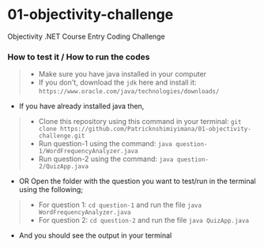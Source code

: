 # 01-objectivity-challenge
Objectivity .NET Course Entry Coding Challenge

### How to test it / How to run the codes
>- Make sure you have java installed in your computer
>- If you don't, download the `jdk` here and install it: `https://www.oracle.com/java/technologies/downloads/`
>
- If you have already installed java then,
>- Clone this repository using this command in your terminal: `git clone https://github.com/Patricknshimiyimana/01-objectivity-challenge.git`
>- Run question-1 using the command: `java question-1/WordFrequencyAnalyzer.java`
>- Run question-2 using the command: `java question-2/QuizApp.java`
>
- OR Open the folder with the question you want to test/run in the terminal using the following;
>- For question 1: `cd question-1` and run the file `java WordFrequencyAnalyzer.java`
>- For question 2: `cd question-2` and run the file `java QuizApp.java`

- And you should see the output in your terminal
